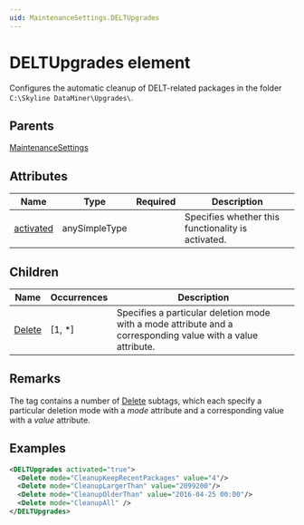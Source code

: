 ```yaml
---
uid: MaintenanceSettings.DELTUpgrades
---
```


# DELTUpgrades element

Configures the automatic cleanup of DELT-related packages in the folder `C:\Skyline DataMiner\Upgrades\`.

## Parents

[MaintenanceSettings](xref:MaintenanceSettings)

## Attributes

| Name | Type | Required | Description |
| --- | --- | --- | --- |
| [activated](xref:MaintenanceSettings.DELTUpgrades-activated) | anySimpleType |  | Specifies whether this functionality is activated. |

## Children

| Name | Occurrences | Description |
| --- | --- | --- |
| [Delete](xref:MaintenanceSettings.DELTUpgrades.Delete) | [1, *] | Specifies a particular deletion mode with a mode attribute and a corresponding value with a value attribute. |

## Remarks

The tag contains a number of [Delete](xref:MaintenanceSettings.DELTUpgrades.Delete) subtags, which each specify a particular deletion mode with a *mode* attribute and a corresponding value with a *value* attribute.

## Examples

```xml
<DELTUpgrades activated="true">
  <Delete mode="CleanupKeepRecentPackages" value="4"/>
  <Delete mode="CleanupLargerThan" value="2099200"/>
  <Delete mode="CleanupOlderThan" value="2016-04-25 00:00"/>
  <Delete mode="CleanupAll" />
</DELTUpgrades>
```
